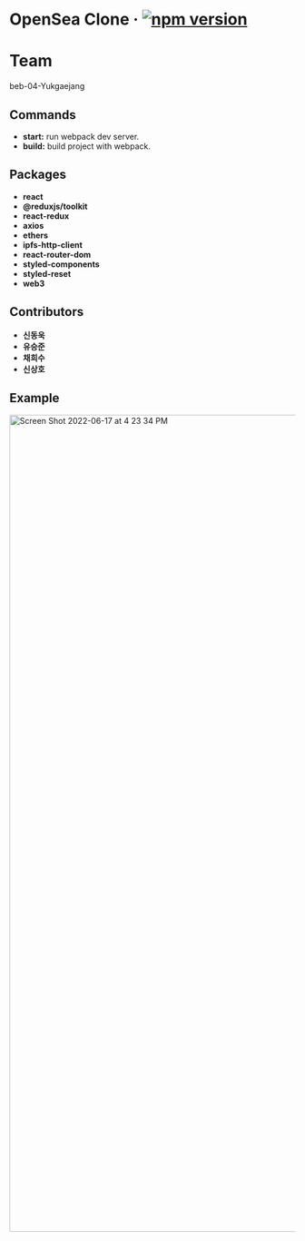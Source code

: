 # OpenSea Clone &middot; [![npm version](https://img.shields.io/npm/v/react.svg?style=flat)](https://circleci.com/gh/facebook/react)

# Team
beb-04-Yukgaejang

## Commands
* **start:** run webpack dev server.
* **build:** build project with webpack.

## Packages
* **react**
* **@reduxjs/toolkit**
* **react-redux**
* **axios**
* **ethers**
* **ipfs-http-client**
* **react-router-dom**
* **styled-components**
* **styled-reset**
* **web3**



## Contributors
* **신동욱**
* **유승준**
* **채희수**
* **신상호**

## Example
<img width="1440" alt="Screen Shot 2022-06-17 at 4 23 34 PM" src="https://user-images.githubusercontent.com/94950829/174248558-b7f28ea3-4ad9-450a-8d9b-2b2b2d9da246.png">

